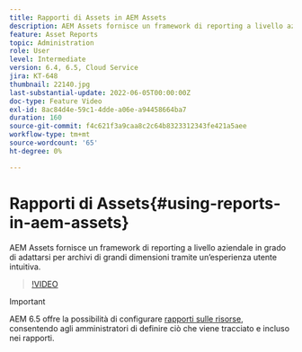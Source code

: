 ```yaml
---
title: Rapporti di Assets in AEM Assets
description: AEM Assets fornisce un framework di reporting a livello aziendale in grado di adattarsi per archivi di grandi dimensioni tramite un’esperienza utente intuitiva.
feature: Asset Reports
topic: Administration
role: User
level: Intermediate
version: 6.4, 6.5, Cloud Service
jira: KT-648
thumbnail: 22140.jpg
last-substantial-update: 2022-06-05T00:00:00Z
doc-type: Feature Video
exl-id: 8ac84d4e-59c1-4dde-a06e-a94458664ba7
duration: 160
source-git-commit: f4c621f3a9caa8c2c64b8323312343fe421a5aee
workflow-type: tm+mt
source-wordcount: '65'
ht-degree: 0%

---
```


# Rapporti di Assets{#using-reports-in-aem-assets}

AEM Assets fornisce un framework di reporting a livello aziendale in grado di adattarsi per archivi di grandi dimensioni tramite un’esperienza utente intuitiva.

>[!VIDEO](https://video.tv.adobe.com/v/22140?quality=12&learn=on)


>[!IMPORTANT]
>
>AEM 6.5 offre la possibilità di configurare [rapporti sulle risorse](https://experienceleague.adobe.com/docs/experience-manager-65/assets/administer/asset-reports.html#prerequisite-for-reporting), consentendo agli amministratori di definire ciò che viene tracciato e incluso nei rapporti.
